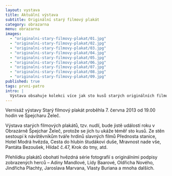 ```yaml
---
layout: vystava
title: Aktuální výstava
subtitle: Originální starý filmový plakát
category: obrazarna
menu: obrazarna
images:
  - "originalni-stary-filmovy-plakat/01.jpg"
  - "originalni-stary-filmovy-plakat/02.jpg"
  - "originalni-stary-filmovy-plakat/03.jpg"
  - "originalni-stary-filmovy-plakat/04.jpg"
  - "originalni-stary-filmovy-plakat/05.jpg"
  - "originalni-stary-filmovy-plakat/06.jpg"
  - "originalni-stary-filmovy-plakat/07.jpg"
  - "originalni-stary-filmovy-plakat/08.jpg"
  - "originalni-stary-filmovy-plakat/09.jpg"
published: true
tags: prvni-patro
intro: |
  Výstava obsahuje kolekci více jak sto kusů starých originálních filmových plakátů. Přehlídku plakátů obohatí hvězdná série fotografií s originálními podpisy zobrazených herců – Adiny Mandlové, Lídy Baarové, Oldřicha Nového, Jindřicha Plachty, Jaroslava Marvana, Vlasty Buriana a mnoha dalších.
---
```

Vernisáž výstavy Starý filmový plakát proběhla 7. června 2013 od 19.00 hodin ve Špejcharu Želeč.

Výstava starých filmových plakátů, tzv. nudlí, bude jistě událostí roku v Obrazárně Špejchar Želeč, protože se jich tu ukáže téměř sto kusů. Ze stěn sestoupí k návštěvníkům tváře hrdinů slavných filmů Přednosta stanice, Hotel Modrá hvězda, Cesta do hlubin študákovi duše, Mravnost nade vše, Pantáta Bezoušek, Hlídač č.47, Krok do tmy, atd.

Přehlídku plakátů obohatí hvězdná série fotografií s originálními podpisy zobrazených herců – Adiny Mandlové, Lídy Baarové, Oldřicha Nového, Jindřicha Plachty, Jaroslava Marvana, Vlasty Buriana a mnoha dalších.

